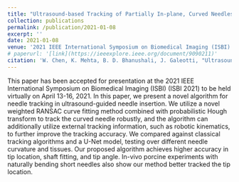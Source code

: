 ```yaml
---
title: "Ultrasound-based Tracking of Partially In-plane, Curved Needles"
collection: publications
permalink: /publication/2021-01-08
excerpt: ''
date: 2021-01-08
venue: '2021 IEEE International Symposium on Biomedical Imaging (ISBI) (ISBI 2021)'
# paperurl: '[link](https://ieeexplore.ieee.org/document/9090211)'
citation: 'W. Chen, K. Mehta, B. D. Bhanushali, J. Galeotti, "Ultrasound-based Tracking of Partially In-plane, Curved Needles," accepted by ISBI 2021.'
---
```

<!-- Published in *IEEE Transactions on Medical Robotics and Bionics* (early access). -->

<!-- [Download paper here](https://arxiv.org/pdf/2011.11956.pdf) -->

This paper has been accepted for presentation at the 2021 IEEE International Symposium on Biomedical Imaging (ISBI) (ISBI 2021) to be held virtually on April 13-16, 2021.
In this paper, we present a novel algorithm for needle tracking in ultrasound-guided needle insertion. We utilize a novel weighted RANSAC curve fitting method combined with probabilistic Hough transform to track the curved needle robustly, and the algorithm can additionally utilize external tracking information, such as robotic kinematics, to further improve the tracking accuracy. We compared against classical tracking algorithms and a U-Net model, testing over different needle curvature and tissues. Our proposed algorithm achieves higher accuracy in tip location, shaft fitting, and tip angle.  In-vivo porcine experiments with naturally bending short needles also show our method better tracked the tip location.